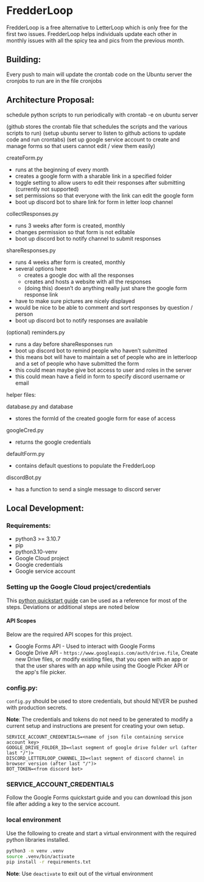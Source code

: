 # FredderLoop
FredderLoop is a free alternative to LetterLoop which is only free for the first two issues. FredderLoop helps individuals update each other in monthly issues with all the spicy tea and pics from the previous month.

## Building:

Every push to main will update the crontab code on the Ubuntu server
the cronjobs to run are in the file cronjobs

## Architecture Proposal:

schedule python scripts to run periodically with crontab -e on ubuntu server

(github stores the crontab file that schedules the scripts and the various scripts to run)
(setup ubuntu server to listen to github actions to update code and run crontabs)
(set up google service account to create and manage forms so that users cannot edit / view them easily)

createForm.py
- runs at the beginning of every month
- creates a google form with a sharable link in a specified folder
- toggle setting to allow users to edit their responses after submitting (currently not supported)
- set permissions so that everyone with the link can edit the google form
- boot up discord bot to share link for form in letter loop channel

collectResponses.py
- runs 3 weeks after form is created, monthly
- changes permission so that form is not editable
- boot up discord bot to notify channel to submit responses

shareResponses.py
- runs 4 weeks after form is created, monthly
- several options here
    - creates a google doc with all the responses
    - creates and hosts a website with all the responses
    - (doing this) doesn’t do anything really just share the google form response link
- have to make sure pictures are nicely displayed
- would be nice to be able to comment and sort responses by question / person
- boot up discord bot to notify responses are available

(optional)
reminders.py
- runs a day before shareResponses run
- boot up discord bot to remind people who haven’t submitted
- this means bot will have to maintain a set of people who are in letterloop and a set of people who have submitted the form
- this could mean maybe give bot access to user and roles in the server
- this could mean have a field in form to specify discord username or email


helper files:

database.py and database
- stores the formId of the created google form for ease of access

googleCred.py
- returns the google credentials

defaultForm.py
- contains default questions to populate the FredderLoop

discordBot.py
- has a function to send a single message to discord server

## Local Development:

### Requirements:

* python3 >= 3.10.7
* pip
* python3.10-venv
* Google Cloud project
* Google credentials
* Google service account

### Setting up the Google Cloud project/credentials

This [python quickstart guide](https://developers.google.com/forms/api/quickstart/python) can be used as a reference for most of the steps. Deviations or additional steps are noted below

#### API Scopes

Below are the required API scopes for this project.

* Google Forms API - Used to interact with Google Forms
* Google Drive API - `https://www.googleapis.com/auth/drive.file`, Create new Drive files, or modify existing files, that you open with an app or that the user shares with an app while using the Google Picker API or the app's file picker.

### config.py:

`config.py` should be used to store credentials, but should NEVER be pushed with production secrets.

**Note**: The credentials and tokens do not need to be generated to modify a current setup and instructions are present for creating your own setup.

```
SERVICE_ACCOUNT_CREDENTIALS=<name of json file containing service account key>
GOOGLE_DRIVE_FOLDER_ID=<last segment of google drive folder url (after last "/")>
DISCORD_LETTERLOOP_CHANNEL_ID=<last segment of discord channel in browser version (after last "/")>
BOT_TOKEN=<from discord bot>
```

### SERVICE_ACCOUNT_CREDENTIALS

Follow the Google Forms quickstart guide and you can download this json file after adding a key to the service account.

### local environment

Use the following to create and start a virtual environment with the required python libraries installed.

```bash
python3 -m venv .venv
source .venv/bin/activate
pip install -r requirements.txt
```

**Note**: Use `deactivate` to exit out of the virtual environment
